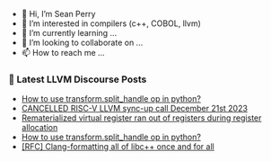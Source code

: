 - 👋 Hi, I’m Sean Perry
- 👀 I’m interested in compilers (c++, COBOL, llvm)
- 🌱 I’m currently learning ...
- 💞️ I’m looking to collaborate on ...
- 📫 How to reach me ...

<!---
s66perry/s66perry is a ✨ special ✨ repository because its `README.md` (this file) appears on your GitHub profile.
You can click the Preview link to take a look at your changes.
--->
### 📕 Latest LLVM Discourse Posts

<!-- DISCOURSE-LLVM:START -->
- [How to use transform.split_handle op in python?](https://discourse.llvm.org/t/how-to-use-transform-split-handle-op-in-python/75819#post_2)
- [CANCELLED RISC-V LLVM sync-up call December 21st 2023](https://discourse.llvm.org/t/cancelled-risc-v-llvm-sync-up-call-december-21st-2023/75794#post_4)
- [Rematerialized virtual register ran out of registers during register allocation](https://discourse.llvm.org/t/rematerialized-virtual-register-ran-out-of-registers-during-register-allocation/75774#post_2)
- [How to use transform.split_handle op in python?](https://discourse.llvm.org/t/how-to-use-transform-split-handle-op-in-python/75819#post_1)
- [[RFC] Clang-formatting all of libc++ once and for all](https://discourse.llvm.org/t/rfc-clang-formatting-all-of-libc-once-and-for-all/75198?page=2#post_31)
<!-- DISCOURSE-LLVM:END -->

